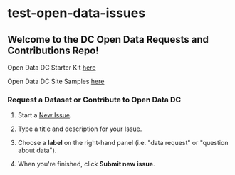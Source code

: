 # test-open-data-issues

<h2> Welcome to the DC Open Data Requests and Contributions Repo!</h2>
<!--- OD DC Graphic ---> 
<p>Open Data DC Starter Kit <a href ="https://github.com/DCgov/opendatadc-starterkit">here</a></p>
<p>Open Data DC Site Samples <a href="https://github.com/DCgov/opendatadc-opendataSiteSamples">here</a></p>

<h3>Request a Dataset or Contribute to Open Data DC</h3>

1. Start a <a href = "https://github.com/JoyOfTech/test-open-data-issues/issues/new">New Issue</a>.

2. Type a title and description for your Issue.

3. Choose a <b>label</b> on the right-hand panel (i.e. "data request" or "question about data").

3. When you're finished, click <b>Submit new issue</b>.
